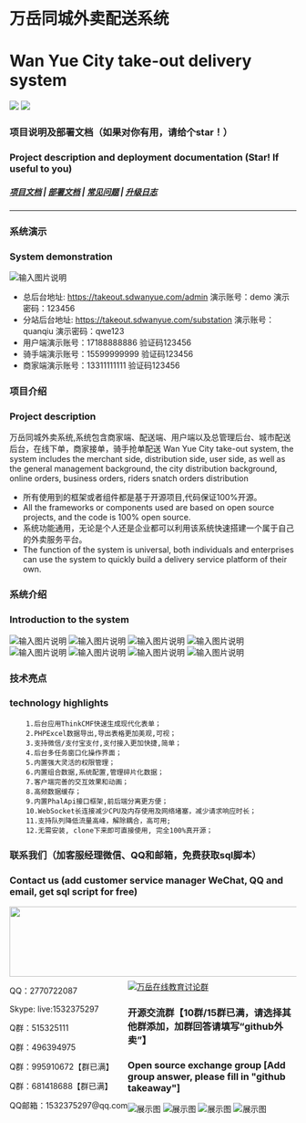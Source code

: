 



  
# 万岳同城外卖配送系统
# Wan Yue City take-out delivery system


[![](https://img.shields.io/badge/%E9%83%A8%E7%BD%B2%E6%96%87%E6%A1%A3-%E7%82%B9%E5%87%BB%E6%9F%A5%E7%9C%8B-yellow)](https://www.kancloud.cn/wanyuekaiyuan11/wanyue_waimai/3130565)
[![](https://img.shields.io/badge/QQ%E7%BE%A4-995910672-green)](https://qm.qq.com/cgi-bin/qm/qr?k=JShAyXeoKqg2lWFEUSElxELImhjeMG4y&jump_from=webapi)


### 项目说明及部署文档（如果对你有用，请给个star！）
### Project description and deployment documentation (Star! If useful to you) 
##### <a target="_blank" href="https://www.kancloud.cn/wanyuekaiyuan11/wanyue_waimai/3130565">项目文档</a> |  <a target="_blank" href="https://www.kancloud.cn/wanyuekaiyuan11/wanyue_waimai/3130565">部署文档</a>  |  <a target="_blank" href="https://www.kancloud.cn/wanyuekaiyuan11/wanyue_waimai/3130565">常见问题</a> | <a target="_blank" href="https://www.kancloud.cn/wanyuekaiyuan11/wanyue_waimai/3130565">升级日志</a>

---
### 系统演示
### System demonstration
![输入图片说明](https://gitee.com/WanYueKeJi/wanyue_waimai_web/raw/master/demo.png)
- 总后台地址: https://takeout.sdwanyue.com/admin    演示账号：demo  演示密码：123456
- 分站后台地址: https://takeout.sdwanyue.com/substation     演示账号：quanqiu  演示密码：qwe123
- 用户端演示账号：17188888886   验证码123456
- 骑手端演示账号：15599999999   验证码123456
- 商家端演示账号：13311111111   验证码123456

### 项目介绍
### Project description
万岳同城外卖系统,系统包含商家端、配送端、用户端以及总管理后台、城市配送后台，在线下单，商家接单，骑手抢单配送
Wan Yue City take-out system, the system includes the merchant side, distribution side, user side, as well as the general management background, the city distribution background, online orders, business orders, riders snatch orders distribution
* 所有使用到的框架或者组件都是基于开源项目,代码保证100%开源。
* All the frameworks or components used are based on open source projects, and the code is 100% open source.
* 系统功能通用，无论是个人还是企业都可以利用该系统快速搭建一个属于自己的外卖服务平台。
* The function of the system is universal, both individuals and enterprises can use the system to quickly build a delivery service platform of their own.


### 系统介绍
### Introduction to the system
![输入图片说明](https://gitee.com/WanYueKeJi/wanyue_waimai_web/raw/master/images/1.png)
![输入图片说明](https://gitee.com/WanYueKeJi/wanyue_waimai_web/raw/master/images/2.png)
![输入图片说明](https://gitee.com/WanYueKeJi/wanyue_waimai_web/raw/master/images/3.png)
![输入图片说明](https://gitee.com/WanYueKeJi/wanyue_waimai_web/raw/master/images/4.png)
![输入图片说明](https://gitee.com/WanYueKeJi/wanyue_waimai_web/raw/master/images/5.png)
![输入图片说明](https://gitee.com/WanYueKeJi/wanyue_waimai_web/raw/master/images/6.png)
![输入图片说明](https://gitee.com/WanYueKeJi/wanyue_waimai_web/raw/master/images/7.png)
![输入图片说明](https://gitee.com/WanYueKeJi/wanyue_waimai_web/raw/master/images/8.png)

   


### 技术亮点
### technology highlights
```
    1.后台应用ThinkCMF快速生成现代化表单； 
    2.PHPExcel数据导出,导出表格更加美观,可视；
    3.支持微信/支付宝支付,支付接入更加快捷,简单；
    4.后台多任务窗口化操作界面；
    5.内置强大灵活的权限管理；
    6.内置组合数据,系统配置,管理碎片化数据；
    7.客户端完善的交互效果和动画；
    8.高频数据缓存； 
    9.内置PhalApi接口框架,前后端分离更方便；
    10.WebSocket长连接减少CPU及内存使用及网络堵塞，减少请求响应时长；
    11.支持队列降低流量高峰，解除耦合，高可用;
    12.无需安装, clone下来即可直接使用, 完全100%真开源；
```


  
### 联系我们（加客服经理微信、QQ和邮箱，免费获取sql脚本）
### Contact us (add customer service manager WeChat, QQ and email, get sql script for free)

<div style='height: 130px'>
    <img class="kefu_weixin" style="float:left;" src="https://gitee.com/WanYueKeJi/wanyue_education_uniapp/raw/newone/pages/%E5%BC%A0%E7%9A%93%E5%BC%80%E6%BA%90.png" width="602" height="123"/>
    <div style="float:left;">
            <p>QQ：2770722087</p>
            <p>Skype:  live:1532375297</p>
            <p>Q群：515325111</p>
            <p>Q群：496394975</p>
            <p>Q群：995910672【群已满】</p>
            <p>Q群：681418688【群已满】</p>
            <p>QQ邮箱：1532375297@qq.com</p>
    </div>
</div>
<a target="_blank" href="https://qm.qq.com/cgi-bin/qm/qr?k=JShAyXeoKqg2lWFEUSElxELImhjeMG4y&jump_from=webapi"><img border="0" src="https://images.gitee.com/uploads/images/2021/0317/100424_072ee536_8543696.png" alt="万岳在线教育讨论群" title="万岳在线教育讨论群"></a> 

###  开源交流群【10群/15群已满，请选择其他群添加，加群回答请填写“github外卖”】
###  Open source exchange group [Add group answer, please fill in "github takeaway"]
![展示图](https://gitee.com/WanYueKeJi/wanyue_education_web/raw/master/D35E5E82AE30FF810DE5ADA4BA1CC0F3.png)
![展示图](https://gitee.com/WanYueKeJi/wanyue_education_web/raw/master/011D5647F81AC36847311B9AA56EB3F6.png)
![展示图](https://gitee.com/WanYueKeJi/wanyue_education_web/raw/master/%E4%B8%87%E5%B2%B3%E7%A7%91%E6%8A%80%E5%BC%80%E6%BA%90%E8%AE%A8%E8%AE%BA10%E7%BE%A4%E7%BE%A4%E8%81%8A%E4%BA%8C%E7%BB%B4%E7%A0%81.png)
![展示图](https://gitee.com/WanYueKeJi/wanyue_education_web/raw/master/%E4%B8%87%E5%B2%B3%E7%A7%91%E6%8A%80%E5%BC%80%E6%BA%90%E8%AE%A8%E8%AE%BA15%E7%BE%A4%E7%BE%A4%E8%81%8A%E4%BA%8C%E7%BB%B4%E7%A0%81.png)


